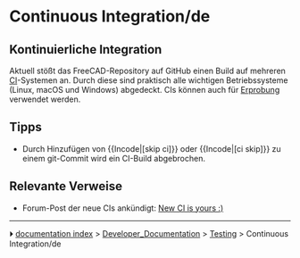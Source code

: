 # Continuous Integration/de
## Kontinuierliche Integration 

Aktuell stößt das FreeCAD-Repository auf GitHub einen Build auf mehreren [CI](https://de.wikipedia.org/wiki/Kontinuierliche_Integration)-Systemen an. Durch diese sind praktisch alle wichtigen Betriebssysteme (Linux, macOS und Windows) abgedeckt. CIs können auch für [Erprobung](Testing/de.md) verwendet werden.



## Tipps

-   Durch Hinzufügen von {{Incode|[skip ci]}} oder {{Incode|[ci skip]}} zu einem git-Commit wird ein CI-Build abgebrochen.



## Relevante Verweise 

-   Forum-Post der neue CIs ankündigt: [New CI is yours :)](https://forum.freecad.org/viewtopic.php?p=657956)



---
⏵ [documentation index](../README.md) > [Developer_Documentation](Category_Developer_Documentation.md) > [Testing](Category_Testing.md) > Continuous Integration/de
